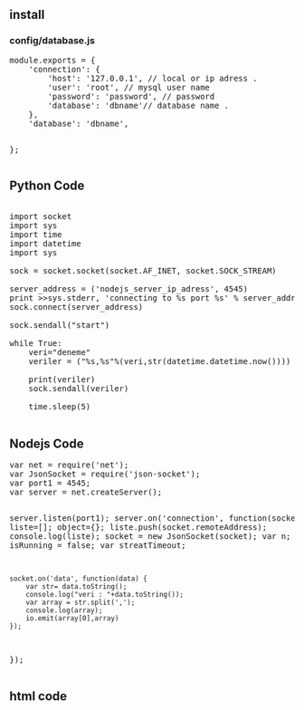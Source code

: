 
<h2>install</h2>

<h3>config/database.js</h3>
<pre>
module.exports = {
    'connection': {
        'host': '127.0.0.1', // local or ip adress .
        'user': 'root', // mysql user name
        'password': 'password', // password 
        'database': 'dbname'// database name .
    },
	'database': 'dbname',
    
};
</pre>


<h2>Python Code</h2>

<pre>

import socket
import sys
import time
import datetime
import sys

sock = socket.socket(socket.AF_INET, socket.SOCK_STREAM)

server_address = ('nodejs_server_ip_adress', 4545)
print >>sys.stderr, 'connecting to %s port %s' % server_address
sock.connect(server_address)

sock.sendall("start")

while True:
    veri="deneme"
    veriler = ("%s,%s"%(veri,str(datetime.datetime.now())))
 
    print(veriler)
    sock.sendall(veriler)

    time.sleep(5)

</pre>

<h2>Nodejs Code</h2>
<pre>
var net = require('net');
var JsonSocket = require('json-socket');
var port1 = 4545;
var server = net.createServer();

server.listen(port1);
server.on('connection', function(socket) {
    liste=[];
    object={};
    liste.push(socket.remoteAddress);
    console.log(liste);
    socket = new JsonSocket(socket);
    var n;
    var isRunning = false;
    var streatTimeout;
    
    socket.on('data', function(data) {
        var str= data.toString();
        console.log("veri : "+data.toString());    
        var array = str.split(',');
        console.log(array);
        io.emit(array[0],array)
    });
});
</pre>

<h2>html code</h2>
<pre>

<script src="http://127.0.0.1:3000/socket.io/socket.io.js"></script>

<script type="text/javascript">
    $(document).ready(function(){
        var socket = io.connect("http://127.0.0.1:3000"); 
            console.log(socket);
            $("#yazismalar").empty();
            socket.on("deneme", function(data){ /
                console.log(data);
                $("#yazismalar").append("<div class='gelenmesaj'> date : "+data[1]+"</div>"); 
            });
    });
</script>
</pre>



